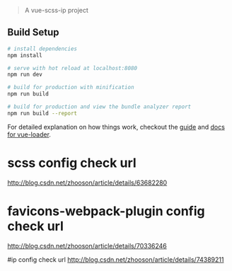 

> A vue-scss-ip project

## Build Setup

``` bash
# install dependencies
npm install

# serve with hot reload at localhost:8080
npm run dev

# build for production with minification
npm run build

# build for production and view the bundle analyzer report
npm run build --report
```

For detailed explanation on how things work, checkout the [guide](http://vuejs-templates.github.io/webpack/) and [docs for vue-loader](http://vuejs.github.io/vue-loader).

# scss config check url
http://blog.csdn.net/zhooson/article/details/63682280

# favicons-webpack-plugin config check url
http://blog.csdn.net/zhooson/article/details/70336246

#ip config check url
http://blog.csdn.net/zhooson/article/details/74389211

